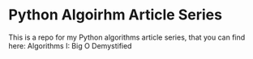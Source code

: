 # Python Algoirhm Article Series

This is a repo for my Python algorithms article series, that you can find here: Algorithms I: Big O Demystified
